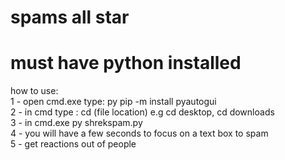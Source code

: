 
# spams all star
# must have python installed                                                                                                                           
how to use:                                                                                                                                                  
1 - open cmd.exe type: py pip -m install pyautogui                                                                                                           
2 - in cmd type : cd (file location) e.g cd desktop, cd downloads                                                                                            
3 - in cmd.exe py shrekspam.py                                                                                                                                  
4 - you will have a few seconds to focus on a text box to spam                                                                                              
5 - get reactions out of people 

